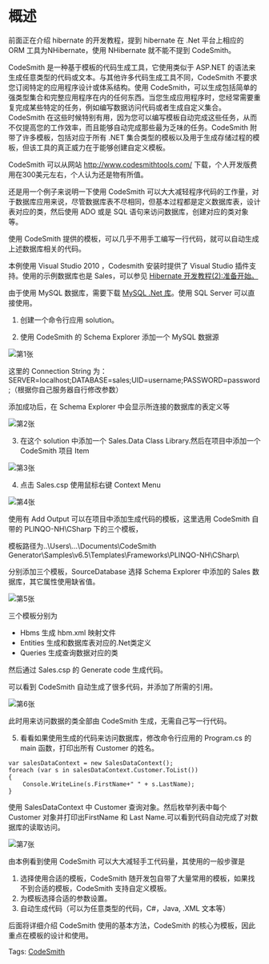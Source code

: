 # 概述

前面正在介绍 hibernate 的开发教程，提到 hibernate 在 .Net 平台上相应的 ORM 工具为NHibernate，使用 NHibernate 就不能不提到 CodeSmith。

CodeSmith 是一种基于模板的代码生成工具，它使用类似于 ASP.NET 的语法来生成任意类型的代码或文本。与其他许多代码生成工具不同，CodeSmith 不要求您订阅特定的应用程序设计或体系结构。使用 CodeSmith，可以生成包括简单的强类型集合和完整应用程序在内的任何东西。当您生成应用程序时，您经常需要重复完成某些特定的任务，例如编写数据访问代码或者生成自定义集合。CodeSmith 在这些时候特别有用，因为您可以编写模板自动完成这些任务，从而不仅提高您的工作效率，而且能够自动完成那些最为乏味的任务。CodeSmith 附带了许多模板，包括对应于所有 .NET 集合类型的模板以及用于生成存储过程的模板，但该工具的真正威力在于能够创建自定义模板。

CodeSmith 可以从网站 http://www.codesmithtools.com/ 下载，个人开发版费用在300美元左右，个人认为还是物有所值。

还是用一个例子来说明一下使用 CodeSmith 可以大大减轻程序代码的工作量，对于数据库应用来说，尽管数据库表不尽相同，但基本过程都是定义数据库表，设计表对应的类，然后使用 ADO 或是 SQL 语句来访问数据库，创建对应的类对象等。

使用 CodeSmith 提供的模板，可以几乎不用手工编写一行代码，就可以自动生成上述数据库相关的代码。

本例使用 Visual Studio 2010 ，Codesmith 安装时提供了 Visual Studio 插件支持。使用的示例数据库也是 Sales，可以参见 [Hibernate 开发教程(2):准备开始。](http://www.imobilebbs.com/wordpress/archives/3545)

由于使用 MySQL 数据库，需要下载 [MySQL .Net 库](http://dev.mysql.com/downloads/connector/net/)。使用 SQL Server 可以直接使用。

1. 创建一个命令行应用 solution。

2. 使用 CodeSmith 的 Schema Explorer 添加一个 MySQL 数据源

![第1张](images/1.png)

这里的 Connection String 为： SERVER=localhost;DATABASE=sales;UID=username;PASSWORD=password;（根据你自己服务器自行修改参数）

添加成功后，在 Schema Explorer 中会显示所连接的数据库的表定义等

![第2张](images/2.png)

3. 在这个 solution 中添加一个 Sales.Data Class Library.然后在项目中添加一个 CodeSmith 项目 Item

![第3张](images/3.png)

4. 点击 Sales.csp 使用鼠标右键 Context Menu

![第4张](images/4.png)

使用有 Add Output 可以在项目中添加生成代码的模板，这里选用 CodeSmith 自带的 PLINQO-NH\CSharp 下的三个模板，

模板路径为..\Users\…\Documents\CodeSmith Generator\Samples\v6.5\Templates\Frameworks\PLINQO-NH\CSharp\

分别添加三个模板，SourceDatabase 选择 Schema Explorer 中添加的 Sales 数据库，其它属性使用缺省值。

![第5张](images/5.png)

三个模板分别为

- Hbms    生成 hbm.xml 映射文件
- Entities  生成和数据库表对应的.Net类定义
- Queries 生成查询数据对应的类

然后通过 Sales.csp 的 Generate code 生成代码。

可以看到 CodeSmith 自动生成了很多代码，并添加了所需的引用。

![第6张](images/6.png)

此时用来访问数据的类全部由 CodeSmith 生成，无需自己写一行代码。

5. 看看如果使用生成的代码来访问数据库，修改命令行应用的 Program.cs 的 main 函数，打印出所有 Customer 的姓名。

```
var salesDataContext = new SalesDataContext();
foreach (var s in salesDataContext.Customer.ToList()) 
{
	Console.WriteLine(s.FirstName+" " + s.LastName);
}
```

使用 SalesDataContext 中 Customer 查询对象。然后枚举列表中每个 Customer 对象并打印出FirstName 和 Last Name.可以看到代码自动完成了对数据库的读取访问。

![第7张](images/7.png)

由本例看到使用 CodeSmith 可以大大减轻手工代码量，其使用的一般步骤是

1. 选择使用合适的模板，CodeSmith 随开发包自带了大量常用的模板，如果找不到合适的模板，CodeSmith 支持自定义模板。
2. 为模板选择合适的参数设置。
3. 自动生成代码（可以为任意类型的代码，C#，Java, .XML 文本等）

后面将详细介绍 CodeSmith 使用的基本方法，CodeSmith 的核心为模板，因此重点在模板的设计和使用。

Tags: [CodeSmith](http://www.imobilebbs.com/wordpress/archives/tag/codesmith)
